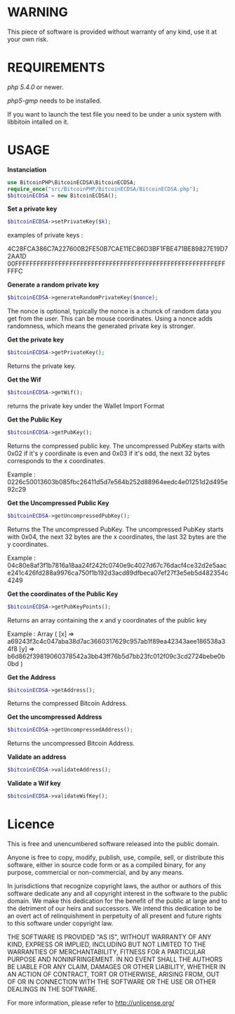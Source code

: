 WARNING
===============

This piece of software is provided without warranty of any kind, use it at your own risk.

REQUIREMENTS
===============

*php 5.4.0* or newer.

*php5-gmp* needs to be installed.

If you want to launch the test file you need to be under a unix system with libbitoin intalled on it.

USAGE
===============

**Instanciation**

```php
use BitcoinPHP\BitcoinECDSA\BitcoinECDSA;
require_once("src/BitcoinPHP/BitcoinECDSA/BitcoinECDSA.php");
$bitcoinECDSA = new BitcoinECDSA();
```

**Set a private key**

```php
$bitcoinECDSA->setPrivateKey($k);
```
examples of private keys :

4C28FCA386C7A227600B2FE50B7CAE11EC86D3BF1FBE471BE89827E19D72AA1D
00FFFFFFFFFFFFFFFFFFFFFFFFFFFFFFFFFFFFFFFFFFFFFFFFFFFFFFFEFFFFFC

**Generate a random private key**

```php
$bitcoinECDSA->generateRandomPrivateKey($nonce);
```

The nonce is optional, typically the nonce is a chunck of random data you get from the user. This can be mouse coordinates.
Using a nonce adds randomness, which means the generated private key is stronger.

**Get the private key**

```php
$bitcoinECDSA->getPrivateKey();
```

Returns the private key.

**Get the Wif**

```php
$bitcoinECDSA->getWif();
```

returns the private key under the Wallet Import Format


**Get the Public Key**

```php
$bitcoinECDSA->getPubKey();
```
Returns the compressed public key.
The uncompressed PubKey starts with 0x02 if it's y coordinate is even and 0x03 if it's odd, the next 32 bytes corresponds to the x coordinates.

Example : 0226c50013603b085fbc26411d5d7e564b252d88964eedc4e01251d2d495e92c29

**Get the Uncompressed Public Key**

```php
$bitcoinECDSA->getUncompressedPubKey();
```

Returns the The uncompressed PubKey.
The uncompressed PubKey starts with 0x04, the next 32 bytes are the x coordinates, the last 32 bytes are the y coordinates.

Example : 04c80e8af3f1b7816a18aa24f242fc0740e9c4027d67c76dacf4ce32d2e5aace241c426fd288a9976ca750f1b192d3acd89dfbeca07ef27f3e5eb5d482354c4249

**Get the coordinates of the Public Key**

```php
$bitcoinECDSA->getPubKeyPoints();
```

Returns an array containing the x and y coordinates of the public key

Example :
Array ( [x] => a69243f3c4c047aba38d7ac3660317629c957ab1f89ea42343aee186538a34f8 [y] => b6d862f39819060378542a3bb43ff76b5d7bb23fc012f09c3cd2724bebe0b0bd ) 

**Get the Address**

```php
$bitcoinECDSA->getAddress();
```

Returns the compressed Bitcoin Address.

**Get the uncompressed Address**

```php
$bitcoinECDSA->getUncompressedAddress();
```

Returns the uncompressed Bitcoin Address.


**Validate an address**

```php
$bitcoinECDSA->validateAddress();
```


**Validate a Wif key**

```php
$bitcoinECDSA->validateWifKey();
```


Licence
===============
This is free and unencumbered software released into the public domain.

Anyone is free to copy, modify, publish, use, compile, sell, or
distribute this software, either in source code form or as a compiled
binary, for any purpose, commercial or non-commercial, and by any
means.

In jurisdictions that recognize copyright laws, the author or authors
of this software dedicate any and all copyright interest in the
software to the public domain. We make this dedication for the benefit
of the public at large and to the detriment of our heirs and
successors. We intend this dedication to be an overt act of
relinquishment in perpetuity of all present and future rights to this
software under copyright law.

THE SOFTWARE IS PROVIDED "AS IS", WITHOUT WARRANTY OF ANY KIND,
EXPRESS OR IMPLIED, INCLUDING BUT NOT LIMITED TO THE WARRANTIES OF
MERCHANTABILITY, FITNESS FOR A PARTICULAR PURPOSE AND NONINFRINGEMENT.
IN NO EVENT SHALL THE AUTHORS BE LIABLE FOR ANY CLAIM, DAMAGES OR
OTHER LIABILITY, WHETHER IN AN ACTION OF CONTRACT, TORT OR OTHERWISE,
ARISING FROM, OUT OF OR IN CONNECTION WITH THE SOFTWARE OR THE USE OR
OTHER DEALINGS IN THE SOFTWARE.

For more information, please refer to <http://unlicense.org/>

